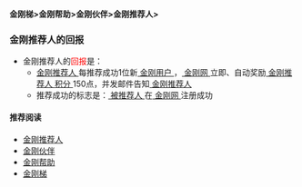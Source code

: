 #### 金刚梯>金刚帮助>金刚伙伴>金刚推荐人>
### 金刚推荐人的回报

- 金刚推荐人的<font color="Red">回报</font>是：
  - [ 金刚推荐人 ](https://a2zitpro.github.io/web/kkreferee)每推荐成功1位新[ 金刚用户 ](https://a2zitpro.github.io/web/kkuser)，[ 金刚网 ](https://a2zitpro.github.io/web/kksitecn)立即、自动奖励[ 金刚推荐人 ](https://a2zitpro.github.io/web/kkreferee)[ 积分 ](https://a2zitpro.github.io/web/kkpoints)150点，并发邮件告知[ 金刚推荐人 ](https://a2zitpro.github.io/web/kkreferee)
  - 推荐成功的标志是：[ 被推荐人 ](https://a2zitpro.github.io/web/bereferredperson)在[ 金刚网 ](https://a2zitpro.github.io/web/kksitecn)注册成功


#### 推荐阅读
- [金刚推荐人](https://a2zitpro.github.io/web/list_kkreferee)
- [金刚伙伴](https://a2zitpro.github.io/web/list_kkpartner)
- [金刚帮助](https://a2zitpro.github.io/web/list_helpkkvpn)
- [金刚梯](https://a2zitpro.github.io/web/dlb)

